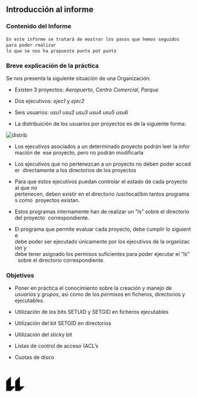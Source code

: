 ## Introducción al informe

### Contenido del Informe
    En este informe se tratará de mostrar los pasos que hemos seguidos para poder realizar
    lo que se nos ha propuesto punto pot punto

### Breve explicación de la práctica 
Se nos presenta la siguiente situación de una Organización:

+ Existen 3 proyectos: *Aeropuerto*, *Centro Comercial*, *Parque*

+ Dos ejecutivos: *ejec1* y *ejec2*

+ Seis usuarios: *usu1* *usu2* *usu3* *usu4* *usu5* *usu6* 

+ La distribuición de los usuarios por proyectos es de la siguiente forma:

![distrib](distribuicionusers.PNG)

+ Los ejecutivos asociados a un determinado proyecto podrán leer la información de  ese proyecto, pero no podrán modificarla

+ Los ejecutivos que no pertenezcan a un proyecto no deben poder acceder  directamente a los directorios de los proyectos

+ Para que estos ejecutivos puedan controlar el estado de cada proyecto al que no  pertenecen, deben existir en el directorio /usr/local/bin tantos programas como  proyectos existan.

+ Estos programas internamente han de realizar un “ls” sobre el directorio del proyecto  correspondiente.

+ El programa que permite evaluar cada proyecto, debe cumplir lo siguiente debe poder ser ejecutado únicamente por los ejecutivos de la organización y debe tener asignado los permisos suficientes para poder ejecutar el “ls”  sobre el directorio correspondiente.

    
### Objetivos

+ Poner en práctica el conocimiento sobre la creación y manejo de *usuarios* y *grupos*, asi como de los *permisos* en ficheros, directorios y ejecutables.

+ Utilización de los bits SETUID y SETGID en ficheros ejecutables

+ Utilización del bit SETGID en directorios 

+ Utilización del sticky bit 

+ Listas de control de acceso (ACL’s

+ Cuotas de disco



> 


<br>

![logo](icono-ull-negro.png)
